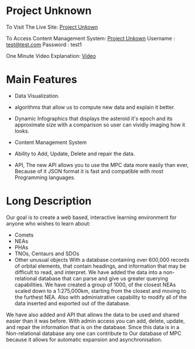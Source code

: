 # Project Unknown


To Visit The Live Site:
[Project Unkown](https://projectunkown-vcabieles.c9.io/)

To Access Content Management System:
[Project Unkown](https://projectunkown-vcabieles.c9.io/inedit)
Username : test@test.com
Password : test1


One Minute Video Explanation:
[Video](https://www.youtube.com/watch?v=GpAJOKzxJ5M)


# Main Features

- Data Visualization.

- algorithms that allow us to compute new data and explain it better.

- Dynamic Infographics that displays the asteroid it's epoch and its approximate size with a comparison so user can vividly imaging how it looks.

- Content Management System

- Ability to Add, Update, Delete and repair the data.

- API, The new API allows you to use the MPC data more easily than ever, Because of it JSON format it is fast and compatible with most Programming languages.

# Long Description

Our goal is to create a web based, interactive learning environment for anyone who wishes to learn about:

 - Comets
 - NEAs
 - PHAs
 - TNOs, Centaurs and SDOs
 - Other unusual objects
With a database containing over 600,000 records of orbital elements, that contain headings, and information that may be difficult to read, and interpret. We have added the data into a non-relational database that can parse and give us greater querying capabilities. We have created a group of 1000, of the closest NEAs scaled down to a 1:275,000km, starting from the closest and moving to the furthest NEA. Also with administrative capability to modify all of the data inserted and exported out of the database.

We have also added and API that allows the data to be used and shared easier than it was before. With admin access you can add, delete, update, and repair the information that is on the database. Since this data is in a Non-relational database any one can contribute to Our  database of MPC because it allows for automatic expansion and asynchronisation. 

